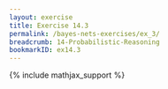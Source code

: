 ```yaml
---
layout: exercise
title: Exercise 14.3
permalink: /bayes-nets-exercises/ex_3/
breadcrumb: 14-Probabilistic-Reasoning
bookmarkID: ex14.3
---
```


{% include mathjax_support %}

